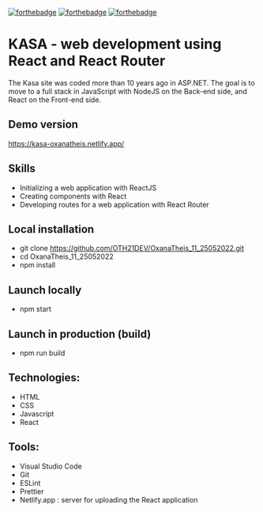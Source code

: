 
[![forthebadge](https://forthebadge.com/images/badges/validated-html5.svg)](https://forthebadge.com) [![forthebadge](https://forthebadge.com/images/badges/made-with-javascript.svg)](https://forthebadge.com) [![forthebadge](https://forthebadge.com/images/badges/uses-css.svg)](https://forthebadge.com)

# KASA - web development using React and React Router

The Kasa site was coded more than 10 years ago in ASP.NET. The goal is to move to a full stack in JavaScript with NodeJS on the Back-end side, and React on the Front-end side.



## Demo version

https://kasa-oxanatheis.netlify.app/


## Skills

- Initializing a web application with ReactJS
- Creating components with React
- Developing routes for a web application with React Router


## Local installation

- git clone https://github.com/OTH21DEV/OxanaTheis_11_25052022.git
- cd OxanaTheis_11_25052022
- npm install

## Launch locally

- npm start

## Launch in production (build)

- npm run build

## Technologies:

- HTML
- CSS
- Javascript
- React

## Tools:

- Visual Studio Code
- Git 
- ESLint
- Prettier
- Netlify.app : server for uploading the React application



